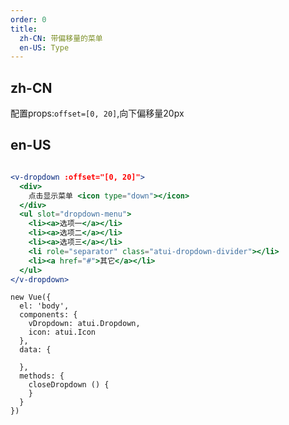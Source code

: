 ```yaml
---
order: 0
title:
  zh-CN: 带偏移量的菜单
  en-US: Type
---
```


## zh-CN
配置props:`offset=[0, 20]`,向下偏移量20px


## en-US

````jsx

<v-dropdown :offset="[0, 20]">
  <div>
    点击显示菜单 <icon type="down"></icon>
  </div>
  <ul slot="dropdown-menu">
    <li><a>选项一</a></li>
    <li><a>选项二</a></li>
    <li><a>选项三</a></li>
    <li role="separator" class="atui-dropdown-divider"></li>
    <li><a href="#">其它</a></li>
  </ul>
</v-dropdown>

````

````vue-script
new Vue({
  el: 'body',
  components: {
    vDropdown: atui.Dropdown,
    icon: atui.Icon
  },
  data: {
    
  },
  methods: {
    closeDropdown () {
    }
  }
})
````
